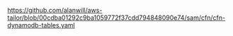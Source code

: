 https://github.com/alanwill/aws-tailor/blob/00cdba01292c9ba1059772f37cdd794848090e74/sam/cfn/cfn-dynamodb-tables.yaml
